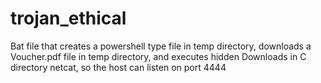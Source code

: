 # trojan_ethical

Bat file that creates a powershell type file in temp directory, downloads a Voucher.pdf file in temp directory, and executes hidden
Downloads in C directory netcat, so the host can listen on port 4444

